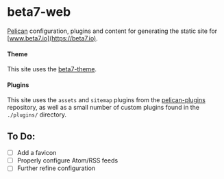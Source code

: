 # beta7-web

[Pelican](https://blog.getpelican.com/) configuration, plugins and content for generating the static site for [www.beta7.io](https://beta7.io).

#### Theme

This site uses the [beta7-theme](https://github.com/jessebraham/beta7-theme).  

#### Plugins

This site uses the `assets` and `sitemap` plugins from the [pelican-plugins](https://github.com/getpelican/pelican-plugins) repository, as well as a small number of custom plugins found in the `./plugins/` directory.


## To Do:

* [ ] Add a favicon  
* [ ] Properly configure Atom/RSS feeds  
* [ ] Further refine configuration  
